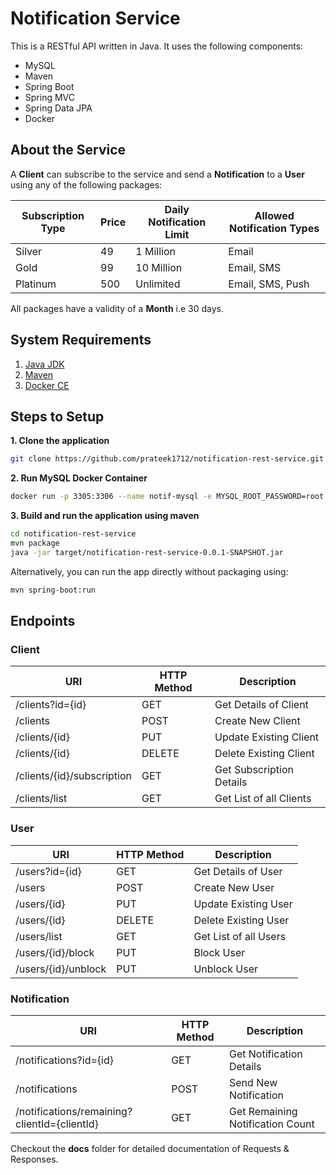 # Notification Service

This is a RESTful API written in Java. It uses the following components:
* MySQL
* Maven
* Spring Boot
* Spring MVC
* Spring Data JPA
* Docker

## About the Service
A **Client** can subscribe to the service and send a **Notification** to a **User** using any of the following packages:

| Subscription Type | Price | Daily Notification Limit | Allowed Notification Types | 
| --- | --- |--- | --- |
| Silver | 49 | 1 Million | Email |
| Gold | 99 | 10 Million | Email, SMS |
| Platinum | 500 | Unlimited | Email, SMS, Push |

All packages have a validity of a **Month** i.e 30 days.

## System Requirements

1. [Java JDK](http://www.oracle.com/technetwork/java/javase/downloads/index.html)
2. [Maven](https://maven.apache.org/download.cgi)
3. [Docker CE](https://store.docker.com/search?type=edition&offering=community)

## Steps to Setup

**1. Clone the application**

```bash
git clone https://github.com/prateek1712/notification-rest-service.git
```

**2. Run MySQL Docker Container**

```bash
docker run -p 3305:3306 --name notif-mysql -e MYSQL_ROOT_PASSWORD=root -d mysql:5.6
```


**3. Build and run the application using maven**

```bash
cd notification-rest-service
mvn package
java -jar target/notification-rest-service-0.0.1-SNAPSHOT.jar
```

Alternatively, you can run the app directly without packaging using:

```bash
mvn spring-boot:run
```

## Endpoints

### Client

| URI | HTTP Method | Description |
| --- | --- |--- |
| /clients?id={id} | GET | Get Details of Client |
| /clients | POST | Create New Client |
| /clients/{id} | PUT | Update Existing Client |
| /clients/{id} | DELETE | Delete Existing Client |
| /clients/{id}/subscription | GET | Get Subscription Details |
| /clients/list | GET | Get List of all Clients |

### User

| URI | HTTP Method | Description |
| --- | --- |--- |
| /users?id={id} | GET | Get Details of User |
| /users | POST | Create New User |
| /users/{id} | PUT | Update Existing User |
| /users/{id} | DELETE | Delete Existing User |
| /users/list | GET | Get List of all Users |
| /users/{id}/block | PUT | Block User |
| /users/{id}/unblock | PUT | Unblock User |

### Notification

| URI | HTTP Method | Description |
| --- | --- |--- |
| /notifications?id={id} | GET | Get Notification Details |
| /notifications | POST | Send New Notification |
| /notifications/remaining?clientId={clientId} | GET | Get Remaining Notification Count |

Checkout the **docs** folder for detailed documentation of Requests & Responses.






